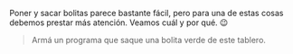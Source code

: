 <gs-toolbox toolbox-url="https://raw.githubusercontent.com/MumukiProject/mumuki-guia-gobstones-primeros-programas-kids/master/toolbox.xml"></gs-toolbox>

Poner y sacar bolitas parece bastante fácil, pero para una de estas cosas debemos prestar más atención. Veamos cuál y por qué. :wink:

> Armá un programa que saque una bolita verde de este tablero. 
